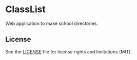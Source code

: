 # ClassList

Web application to make school directories.

## License

See the [LICENSE](LICENSE.md) file for license rights and limitations (MIT).
